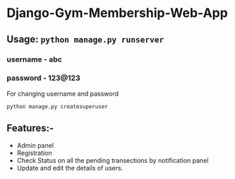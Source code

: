 # Django-Gym-Membership-Web-App
## Usage: `python manage.py runserver`
### username - abc
### password - 123@123
  For changing username and password
  
  `python manage.py createsuperuser`

## Features:-
+ Admin panel
+ Registration
+ Check Status on all the pending transections by notification panel
+ Update and edit the details of users.

